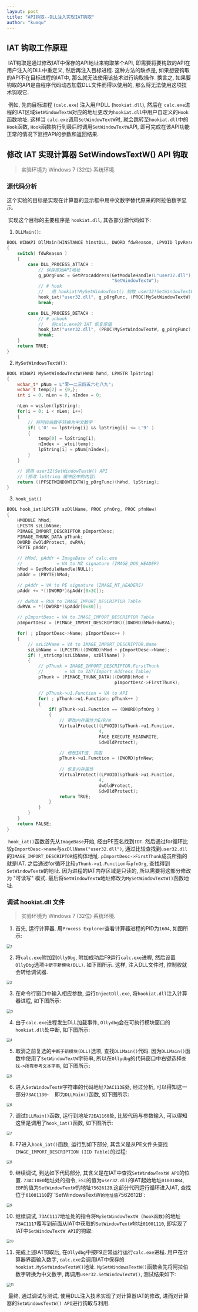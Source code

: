 ```yaml
---
layout: post
title: "API钩取--DLL注入实现IAT钩取"
author: "kumqu"
---
```


## IAT 钩取工作原理

​	IAT钩取是通过修改IAT中保存的API地址来钩取某个API, 即需要将要钩取的API在用户注入的DLL中重定义, 然后再注入目标进程. 这种方法的缺点是, 如果想要钩取的API不在目标进程的IAT中, 那么就无法使用该技术进行钩取操作. 换言之, 如果要钩取的API是由程序代码动态加载DLL文件而得以使用的, 那么将无法使用这项技术钩取它.

​	例如, 先向目标进程 (`calc.exe`) 注入用户DLL (`hookiat.dll`), 然后在 `calc.exe`进程的IAT区域`SetWindowTextW`对应的地址更改为`hookiat.dll`中用户自定义的`Hook`函数地址. 这样当 `calc.exe`调用`SetWindowTextW`时, 就会跳转至`hookiat.dll`中的`Hook`函数, `Hook`函数执行到最后时调用`SetWindowTextW`API, 即可完成在该API功能正常的情况下监控API的参数和返回结果.

## 修改 IAT 实现计算器 SetWindowsTextW() API 钩取

> 实验环境为 Windows 7 (32位) 系统环境.

### 源代码分析

​	这个实验的目标是实现在计算器的显示框中用中文数字替代原来的阿拉伯数字显示.

​	实现这个目标的主要程序是 `hookiat.dll`, 其各部分源代码如下:

1. `DLLMain()`:

```c
BOOL WINAPI DllMain(HINSTANCE hinstDLL, DWORD fdwReason, LPVOID lpvReserved)
{
	switch( fdwReason )
	{
		case DLL_PROCESS_ATTACH : 
            // 保存原始API地址
           	g_pOrgFunc = GetProcAddress(GetModuleHandle(L"user32.dll"), 
                                        "SetWindowTextW");
            // # hook
            //   用 hookiat!MySetWindowText() 钩取 user32!SetWindowTextW() 
			hook_iat("user32.dll", g_pOrgFunc, (PROC)MySetWindowTextW);
			break;

		case DLL_PROCESS_DETACH :
            // # unhook
            //   将calc.exe的 IAT 恢复原值
            hook_iat("user32.dll", (PROC)MySetWindowTextW, g_pOrgFunc);
			break;
	}
	return TRUE;
}
```

2. `MySetWindowsTextW()`:

```c
BOOL WINAPI MySetWindowTextW(HWND hWnd, LPWSTR lpString)
{
    wchar_t* pNum = L"零一二三四五六七八九";
    wchar_t temp[2] = {0,};
    int i = 0, nLen = 0, nIndex = 0;

    nLen = wcslen(lpString);
    for(i = 0; i < nLen; i++)
    {
        // 将阿拉伯数字转换为中文数字
        if( L'0' <= lpString[i] && lpString[i] <= L'9' )
        {
            temp[0] = lpString[i];
            nIndex = _wtoi(temp);
            lpString[i] = pNum[nIndex];
        }
    }

    // 调用 user32!SetWindowTextW() API
    // (修改 lpString 缓冲区中的内容)
    return ((PFSETWINDOWTEXTW)g_pOrgFunc)(hWnd, lpString);
}
```

3. `hook_iat()`

```c
BOOL hook_iat(LPCSTR szDllName, PROC pfnOrg, PROC pfnNew)
{
	HMODULE hMod;
	LPCSTR szLibName;
	PIMAGE_IMPORT_DESCRIPTOR pImportDesc; 
	PIMAGE_THUNK_DATA pThunk;
	DWORD dwOldProtect, dwRVA;
	PBYTE pAddr;

    // hMod, pAddr = ImageBase of calc.exe
    //             = VA to MZ signature (IMAGE_DOS_HEADER)
	hMod = GetModuleHandle(NULL);
	pAddr = (PBYTE)hMod;

    // pAddr = VA to PE signature (IMAGE_NT_HEADERS)
	pAddr += *((DWORD*)&pAddr[0x3C]);

    // dwRVA = RVA to IMAGE_IMPORT_DESCRIPTOR Table
	dwRVA = *((DWORD*)&pAddr[0x80]);

    // pImportDesc = VA to IMAGE_IMPORT_DESCRIPTOR Table
	pImportDesc = (PIMAGE_IMPORT_DESCRIPTOR)((DWORD)hMod+dwRVA);

	for( ; pImportDesc->Name; pImportDesc++ )
	{
        // szLibName = VA to IMAGE_IMPORT_DESCRIPTOR.Name
		szLibName = (LPCSTR)((DWORD)hMod + pImportDesc->Name);
		if( !_stricmp(szLibName, szDllName) )
		{
            // pThunk = IMAGE_IMPORT_DESCRIPTOR.FirstThunk
            //        = VA to IAT(Import Address Table)
			pThunk = (PIMAGE_THUNK_DATA)((DWORD)hMod + 
                                         pImportDesc->FirstThunk);

            // pThunk->u1.Function = VA to API
			for( ; pThunk->u1.Function; pThunk++ )
			{
				if( pThunk->u1.Function == (DWORD)pfnOrg )
				{
                    // 更改内存属性为E/R/W
					VirtualProtect((LPVOID)&pThunk->u1.Function, 
                                   4, 
                                   PAGE_EXECUTE_READWRITE, 
                                   &dwOldProtect);

                    // 修改IAT值, 钩取
                    pThunk->u1.Function = (DWORD)pfnNew;
					
                    // 恢复内存属性
                    VirtualProtect((LPVOID)&pThunk->u1.Function, 
                                   4, 
                                   dwOldProtect, 
                                   &dwOldProtect);					
					return TRUE;
				}
			}
		}
	}
	return FALSE;
}
```

​	`hook_iat()`函数首先从`ImageBase`开始, 经由PE签名找到`IDT`. 然后通过for循环比较`pImportDesc->name`与`szDllName("user32.dll")`, 通过比较查找到`user32.dll`的`IMAGE_IMPORT_DESCRIPTOR`结构体地址. `pImportDesc->FirstThunk`成员所指的就是IAT. 之后通过for循环比较`pThunk->u1.Function`与`pfnOrg`, 查找得到`SetWindowTextW`的地址.  因为进程的IAT内存区域是只读的, 所以需要将这部分修改为 "可读写" 模式. 最后将`SetWindowTextW`地址修改为`MySetWindowTextW()`函数地址.

### 调试  hookiat.dll 文件

> 实验环境为 Windows 7 (32位) 系统环境.

1. 首先, 运行计算器, 用`Process Explorer`查看计算器进程的PID为`1604`, 如图所示:

<img src="{{https://github.com/kumqu/kumqu.github.io/blob/master}}/assets/2019-08-13\1.PNG" alt="1" style="zoom:67%;" />

2. 将`calc.exe`附加到`OllyDbg`, 附加成功后F9运行`calc.exe`进程, 然后设置`OllyDbg`选项`中断于新模块(DLL)`. 如下图所示. 这样, 注入DLL文件时, 控制权就会转给调试器.

<img src="{{https://github.com/kumqu/kumqu.github.io/blob/master}}/assets/2019-08-13\2.PNG" alt="2" style="zoom:60%;" />

3. 在命令行窗口中输入相应参数, 运行`InjectDll.exe`, 将`hookiat.dll`注入计算器进程, 如下图所示:

<img src="{{https://github.com/kumqu/kumqu.github.io/blob/master}}/assets/2019-08-13\3.PNG" alt="3" style="zoom: 67%;" />

4. 由于`calc.exe`进程发生DLL加载事件, `Ollydbg`会在可执行模块窗口的`hookiat.dll`处中断, 如下图所示:

<img src="{{https://github.com/kumqu/kumqu.github.io/blob/master}}/assets/2019-08-13\4.PNG" alt="4" style="zoom:60%;" />

5. 取消之前复选的`中断于新模块(DLL)`选项, 查找`DLLMain()`代码. 因为`DLLMain()`函数中使用了`SetWindowTextW`字符串, 所以在`Ollydbg`的代码窗口中右键选择`查找->所有参考文本字串`, 如下图所示:

<img src="{{https://github.com/kumqu/kumqu.github.io/blob/master}}/assets/2019-08-13\5.PNG" alt="5" style="zoom:60%;" />

6. 进入`SetWindowTextW`字符串的代码地址`73AC113E`处, 经过分析, 可以得知这一部分`73AC1130~  `即为`DLLMain()`函数, 如下图所示:

<img src="{{https://github.com/kumqu/kumqu.github.io/blob/master}}/assets/2019-08-13\6.PNG" alt="6" style="zoom:60%;" />

7. 调试`DLLMain()`函数, 运行到地址`72EA1160`处, 比较代码与参数输入, 可以得知这里是调用了`hook_iat()`函数, 如下图所示:

<img src="{{https://github.com/kumqu/kumqu.github.io/blob/master}}/assets/2019-08-13\7.PNG" alt="7" style="zoom:60%;" />

8. F7进入`hook_iat()`函数, 运行到如下部分, 其含义是从PE文件头查找`IMAGE_IMPORT_DESCRIPTION (IID Table)`的过程:

<img src="{{https://github.com/kumqu/kumqu.github.io/blob/master}}/assets/2019-08-13\8.PNG" alt="8" style="zoom:60%;" />

9. 继续调试, 到达如下代码部分, 其含义是在IAT中查找`SetWindowTextW API`的位置. `73AC10E0`地址处的指令, `ESI`的值为`user32.dll`的IAT起始地址`010010B4`, `EBP`的值为`SetWindowTextW`的地址`7562612B`.这部分代码运行循环进入IAT, 查找位于`01001110`的``SetWindowsTextW`的地址值`7562612B`:

<img src="{{https://github.com/kumqu/kumqu.github.io/blob/master}}/assets/2019-08-13\9.PNG" alt="9" style="zoom:60%;" />

10. 继续调试, `73AC1117`地址处的指令将`MySetWindowTextW (hook函数)`的地址`73AC1117`覆写到前面从IAT中获取的`SetWindowTextW`地址`01001110`, 即实现了IAT中`SetWindowTextW API`的钩取:

<img src="{{https://github.com/kumqu/kumqu.github.io/blob/master}}/assets/2019-08-13\10.PNG" alt="10" style="zoom:60%;" />

11. 完成上述IAT钩取后, 在`Ollydbg`中按F9正常运行运行`calc.exe`进程. 用户在计算器界面输入数字, `calc.exe`会调用IAT中保存的`hookiat.MySetWindowTextW()`地址. `MySetWindowsTextW()`函数会先将阿拉伯数字转换为中文数字, 再调用`user32.SetWindowTextW()`, 测试结果如下:

<img src="{{https://github.com/kumqu/kumqu.github.io/blob/master}}/assets/2019-08-13\11.PNG" alt="11" style="zoom:67%;" />

​	最终, 通过调试与测试, 使用DLL注入技术实现了对计算器IAT的修改, 进而对计算器的` SetWindowsTextW() API `进行钩取与利用.